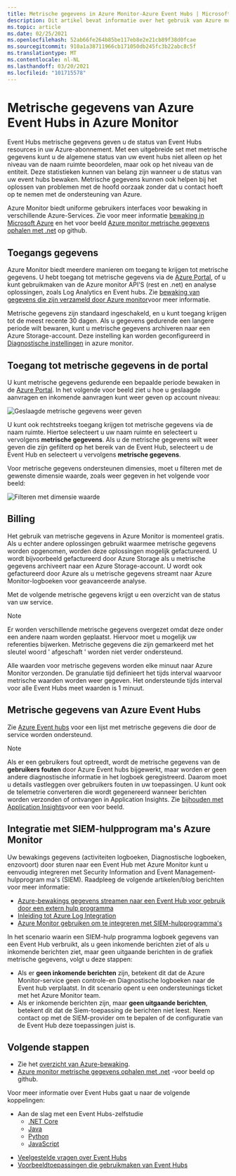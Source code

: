 ```yaml
---
title: Metrische gegevens in Azure Monitor-Azure Event Hubs | Microsoft Docs
description: Dit artikel bevat informatie over het gebruik van Azure monitoring voor het bewaken van Azure Event Hubs
ms.topic: article
ms.date: 02/25/2021
ms.openlocfilehash: 52ab66fe264b85be117eb8e2e21cb89f38d0fcae
ms.sourcegitcommit: 910a1a38711966cb171050db245fc3b22abc8c5f
ms.translationtype: MT
ms.contentlocale: nl-NL
ms.lasthandoff: 03/20/2021
ms.locfileid: "101715578"
---
```

# <a name="azure-event-hubs-metrics-in-azure-monitor"></a>Metrische gegevens van Azure Event Hubs in Azure Monitor

Event Hubs metrische gegevens geven u de status van Event Hubs resources in uw Azure-abonnement. Met een uitgebreide set met metrische gegevens kunt u de algemene status van uw event hubs niet alleen op het niveau van de naam ruimte beoordelen, maar ook op het niveau van de entiteit. Deze statistieken kunnen van belang zijn wanneer u de status van uw event hubs bewaken. Metrische gegevens kunnen ook helpen bij het oplossen van problemen met de hoofd oorzaak zonder dat u contact hoeft op te nemen met de ondersteuning van Azure.

Azure Monitor biedt uniforme gebruikers interfaces voor bewaking in verschillende Azure-Services. Zie voor meer informatie [bewaking in Microsoft Azure](../azure-monitor/overview.md) en het voor beeld [Azure monitor metrische gegevens ophalen met .net](https://github.com/Azure-Samples/monitor-dotnet-metrics-api) op github.

## <a name="access-metrics"></a>Toegangs gegevens

Azure Monitor biedt meerdere manieren om toegang te krijgen tot metrische gegevens. U hebt toegang tot metrische gegevens via de [Azure Portal](https://portal.azure.com), of u kunt gebruikmaken van de Azure monitor API'S (rest en .net) en analyse oplossingen, zoals Log Analytics en Event hubs. Zie [bewaking van gegevens die zijn verzameld door Azure monitor](../azure-monitor/data-platform.md)voor meer informatie.

Metrische gegevens zijn standaard ingeschakeld, en u kunt toegang krijgen tot de meest recente 30 dagen. Als u gegevens gedurende een langere periode wilt bewaren, kunt u metrische gegevens archiveren naar een Azure Storage-account. Deze instelling kan worden geconfigureerd in [Diagnostische instellingen](../azure-monitor/essentials/diagnostic-settings.md) in azure monitor.


## <a name="access-metrics-in-the-portal"></a>Toegang tot metrische gegevens in de portal

U kunt metrische gegevens gedurende een bepaalde periode bewaken in de [Azure Portal](https://portal.azure.com). In het volgende voor beeld ziet u hoe u geslaagde aanvragen en inkomende aanvragen kunt weer geven op account niveau:

![Geslaagde metrische gegevens weer geven][1]

U kunt ook rechtstreeks toegang krijgen tot metrische gegevens via de naam ruimte. Hiertoe selecteert u uw naam ruimte en selecteert u vervolgens **metrische gegevens**. Als u de metrische gegevens wilt weer geven die zijn gefilterd op het bereik van de Event Hub, selecteert u de Event Hub en selecteert u vervolgens **metrische gegevens**.

Voor metrische gegevens ondersteunen dimensies, moet u filteren met de gewenste dimensie waarde, zoals weer gegeven in het volgende voor beeld:

![Filteren met dimensie waarde][2]

## <a name="billing"></a>Billing

Het gebruik van metrische gegevens in Azure Monitor is momenteel gratis. Als u echter andere oplossingen gebruikt waarmee metrische gegevens worden opgenomen, worden deze oplossingen mogelijk gefactureerd. U wordt bijvoorbeeld gefactureerd door Azure Storage als u metrische gegevens archiveert naar een Azure Storage-account. U wordt ook gefactureerd door Azure als u metrische gegevens streamt naar Azure Monitor-logboeken voor geavanceerde analyse.

Met de volgende metrische gegevens krijgt u een overzicht van de status van uw service. 

> [!NOTE]
> Er worden verschillende metrische gegevens overgezet omdat deze onder een andere naam worden geplaatst. Hiervoor moet u mogelijk uw referenties bijwerken. Metrische gegevens die zijn gemarkeerd met het sleutel woord ' afgeschaft ' worden niet verder ondersteund.

Alle waarden voor metrische gegevens worden elke minuut naar Azure Monitor verzonden. De granulatie tijd definieert het tijds interval waarvoor metrische waarden worden weer gegeven. Het ondersteunde tijds interval voor alle Event Hubs meet waarden is 1 minuut.

## <a name="azure-event-hubs-metrics"></a>Metrische gegevens van Azure Event Hubs
Zie [Azure Event hubs](../azure-monitor/essentials/metrics-supported.md#microsofteventhubnamespaces) voor een lijst met metrische gegevens die door de service worden ondersteund.

> [!NOTE]
> Als er een gebruikers fout optreedt, wordt de metrische gegevens van de **gebruikers fouten** door Azure Event hubs bijgewerkt, maar worden er geen andere diagnostische informatie in het logboek geregistreerd. Daarom moet u details vastleggen over gebruikers fouten in uw toepassingen. U kunt ook de telemetrie converteren die wordt gegenereerd wanneer berichten worden verzonden of ontvangen in Application Insights. Zie [bijhouden met Application Insights](../service-bus-messaging/service-bus-end-to-end-tracing.md#tracking-with-azure-application-insights)voor een voor beeld.

## <a name="azure-monitor-integration-with-siem-tools"></a>Integratie met SIEM-hulpprogram ma's Azure Monitor
Uw bewakings gegevens (activiteiten logboeken, Diagnostische logboeken, enzovoort) door sturen naar een Event Hub met Azure Monitor kunt u eenvoudig integreren met Security Information and Event Management-hulpprogram ma's (SIEM). Raadpleeg de volgende artikelen/blog berichten voor meer informatie:

- [Azure-bewakings gegevens streamen naar een Event Hub voor gebruik door een extern hulp programma](../azure-monitor/essentials/stream-monitoring-data-event-hubs.md)
- [Inleiding tot Azure Log Integration](/previous-versions/azure/security/fundamentals/azure-log-integration-overview)
- [Azure Monitor gebruiken om te integreren met SIEM-hulpprogramma's](https://azure.microsoft.com/blog/use-azure-monitor-to-integrate-with-siem-tools/)

In het scenario waarin een SIEM-hulp programma logboek gegevens van een Event Hub verbruikt, als u geen inkomende berichten ziet of als u inkomende berichten ziet, maar geen uitgaande berichten in de grafiek metrische gegevens, volgt u deze stappen:

- Als er **geen inkomende berichten** zijn, betekent dit dat de Azure Monitor-service geen controle-en Diagnostische logboeken naar de Event hub verplaatst. In dit scenario opent u een ondersteunings ticket met het Azure Monitor team. 
- Als er inkomende berichten zijn, maar **geen uitgaande berichten**, betekent dit dat de Siem-toepassing de berichten niet leest. Neem contact op met de SIEM-provider om te bepalen of de configuratie van de Event Hub deze toepassingen juist is.


## <a name="next-steps"></a>Volgende stappen

* Zie het [overzicht van Azure-bewaking](../azure-monitor/overview.md).
* [Azure monitor metrische gegevens ophalen met .net](https://github.com/Azure-Samples/monitor-dotnet-metrics-api) -voor beeld op github. 

Voor meer informatie over Event Hubs gaat u naar de volgende koppelingen:

- Aan de slag met een Event Hubs-zelfstudie
    - [.NET Core](event-hubs-dotnet-standard-getstarted-send.md)
    - [Java](event-hubs-java-get-started-send.md)
    - [Python](event-hubs-python-get-started-send.md)
    - [JavaScript](event-hubs-node-get-started-send.md)
* [Veelgestelde vragen over Event Hubs](event-hubs-faq.md)
* [Voorbeeldtoepassingen die gebruikmaken van Event Hubs](https://github.com/Azure/azure-event-hubs/tree/master/samples)

[1]: ./media/event-hubs-metrics-azure-monitor/event-hubs-monitor1.png
[2]: ./media/event-hubs-metrics-azure-monitor/event-hubs-monitor2.png
